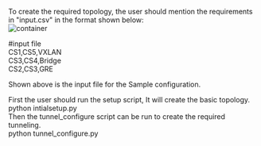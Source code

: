 To create the required topology, the user should mention the requirements in "input.csv" in the format shown below:  
![container](https://user-images.githubusercontent.com/43893989/74791112-94e01f00-5287-11ea-9e9b-d31abe24bf0a.PNG)  

#input file  
CS1,CS5,VXLAN  
CS3,CS4,Bridge    
CS2,CS3,GRE  

Shown above is the input file for the Sample configuration. 

First the user should run the setup script, It will create the basic topology.  
python intialsetup.py  
Then the tunnel_configure script can be run to create the required tunneling.  
python tunnel_configure.py  
